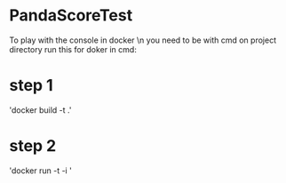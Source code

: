 # PandaScoreTest

To play with the console in docker \n
you need to be with cmd on project directory
run this for doker in cmd: 
# step 1
'docker build -t <name> .'
# step 2
'docker run -t -i <name>'


